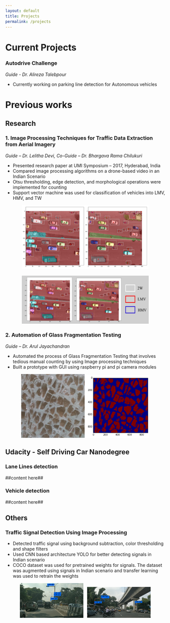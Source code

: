 ```yaml
---
layout: default
title: Projects
permalink: /projects
---
```


# Current Projects

### Autodrive Challenge
*Guide - Dr. Alireza Talebpour*
- Currently working on parking line detection for Autonomous vehicles

# Previous works
## Research

### 1. Image Processing Techniques for Traffic Data Extraction from Aerial Imagery
*Guide – Dr. Lelitha Devi, Co-Guide – Dr. Bhargava Rama Chilukuri*
-	Presented research paper at UMI Symposium – 2017, Hyderabad, India
-	Compared image processing algorithms on a drone-based video in an Indian Scenario
-	Otsu thresholding, edge detection, and morphological operations were implemented for counting
-	Support vector machine was used for classification of vehicles into LMV, HMV, and TW
<center>
<img style="max-width:400px;max-height:300px;" class="home" src="/assets/aerial_0.png" alt="Me">
<br><br>
<img style="max-width:400px;max-height:300px;" class="home" src="/assets/aerial_1.png" alt="Me">
</center>

### 2. Automation of Glass Fragmentation Testing
*Guide – Dr. Arul Jayachandran*
-	Automated the process of Glass Fragmentation Testing that involves tedious manual counting by using Image processing techniques
- Built a prototype with GUI using raspberry pi and pi camera modules
<center>
<img style="max-width:200px;max-height:200px;" class="home" src="/assets/glass_0.png" alt="Me">
<img style="max-width:200px;max-height:200px;" class="home" src="/assets/glass_1.png" alt="Me">
</center>

## Udacity - Self Driving Car Nanodegree
### Lane Lines detection
 ##content here##
### Vehicle detection
 ##content here##
## Others
### Traffic Signal Detection Using Image Processing
- Detected traffic signal using background subtraction, color thresholding and shape filters
-	Used CNN based architecture YOLO for better detecting signals in Indian scenario
- COCO dataset was used for pretrained weights for signals. The dataset was augmented using signals in Indian scenario and transfer learning was used to retrain the weights
<center>
<img style="max-width:200px;max-height:200px;" class="home" src="/assets/signal_0.png" alt="Me"> &nbsp;
<img style="max-width:200px;max-height:200px;" class="home" src="/assets/signal_1.png" alt="Me">
</center>
